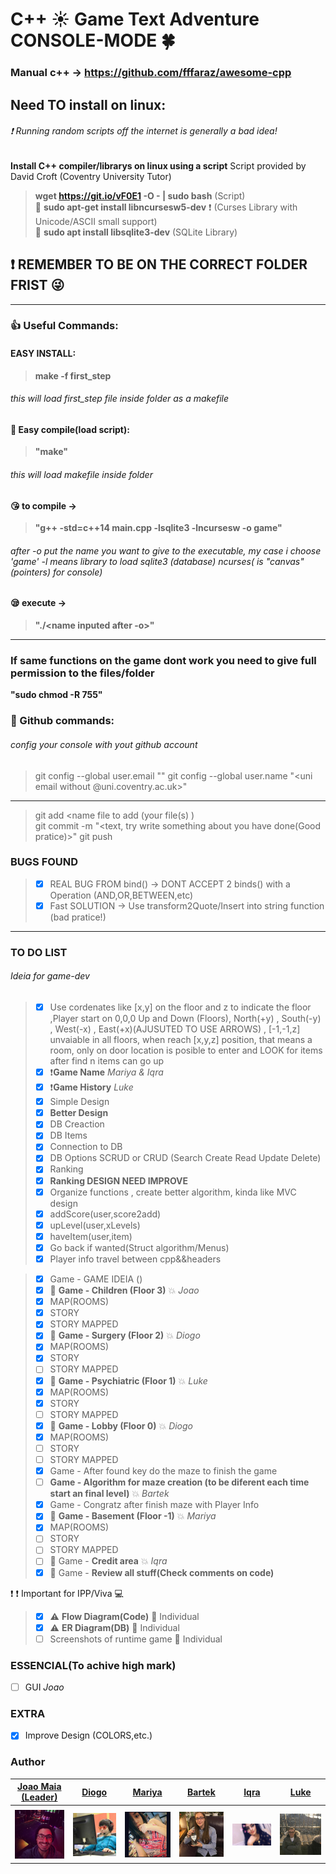 # C++ :sunny: Game Text Adventure CONSOLE-MODE :four_leaf_clover:
### Manual c++ -> https://github.com/fffaraz/awesome-cpp 

## Need TO install on linux:

###### :exclamation: Running random scripts off the internet is generally a bad idea!
 __Install C++ compiler/librarys on linux using a script__ Script provided by David Croft (Coventry University Tutor)
 >  __wget https://git.io/vF0E1 -O - | sudo bash__  (Script) <br>
:cop: __sudo apt-get install libncursesw5-dev__  :exclamation: (Curses Library with Unicode/ASCII small support) <br>
:cop: __sudo apt install libsqlite3-dev__   (SQLite Library)

## :exclamation: REMEMBER TO BE ON THE CORRECT FOLDER FRIST :stuck_out_tongue_winking_eye:
---
### :thumbsup: Useful Commands:

#### EASY INSTALL:
> __make -f first_step__
###### this will load first_step file inside folder as a makefile
#### :ghost: Easy compile(load script): <br>
> __"make"__ <br>
###### this will load makefile inside folder

#### :kissing_heart: to compile -><br>
> __"g++ -std=c++14 main.cpp -lsqlite3 -lncursesw -o game"__ <br>
###### after -o put the name you want to give to the executable, my case i choose 'game' -l means library to load sqlite3 (database) ncurses( is "canvas"(pointers) for console)

#### :sleepy: execute -> <br>  
> __"./<name inputed after -o>"__


---
### If same functions on the game dont work you need to give full permission to the files/folder

__"sudo chmod -R 755"__



### :bust_in_silhouette: Github commands:
###### config your console with yout github account
> git config --global user.email "<uni email>"
> git config --global user.name "<uni email without @uni.coventry.ac.uk>"
---
> git add <name file to add (your file(s) ) <br>
> git commit -m "<text, try write something about you have done(Good pratice)>"
git push



### BUGS FOUND



> - [x] REAL BUG FROM bind() -> DONT ACCEPT 2 binds() with a Operation (AND,OR,BETWEEN,etc)
> - [x] Fast SOLUTION -> Use transform2Quote/Insert into string function (bad pratice!)



---


### TO DO LIST


###### Ideia for game-dev
> - [x] Use cordenates like [x,y] on the floor and z to indicate the floor ,Player start on 0,0,0 Up and Down (Floors), North(+y) , South(-y) , West(-x) , East(+x)(AJUSUTED TO USE ARROWS) , [-1,-1,z] unvaiable in all floors, when reach [x,y,z] position, that means a room, only on door location is posible to enter and LOOK for items after find n items can go up 
> - [x] :exclamation:__Game Name__ *Mariya & Iqra*
> - [x] :exclamation:__Game History__ *Luke*
> - [x] Simple Design
> - [x] __Better Design__
> - [x] DB Creaction
> - [x] DB Items
> - [x] Connection to DB
> - [x] DB Options SCRUD or CRUD (Search Create Read Update Delete)
> - [x] Ranking
> - [x] __Ranking DESIGN NEED IMPROVE__
> - [x] Organize functions , create better algorithm, kinda like MVC design 
> - [x] addScore(user,score2add)
> - [x] upLevel(user,xLevels)
> - [x] haveItem(user,item)
> - [x] Go back if wanted(Struct algorithm/Menus)
> - [x] Player info travel between cpp&&headers 

> - [x] Game - GAME IDEIA  ()
> - [x] :herb: __Game - Children     (Floor 3)__ :boom: *Joao*
> - [x] MAP(ROOMS)   
> - [x] STORY   
> - [x] STORY MAPPED 
> - [x] :herb: __Game - Surgery      (Floor 2)__ :boom: *Diogo*
> - [x] MAP(ROOMS)   
> - [x] STORY  
> - [ ] STORY MAPPED 
> - [x] :herb: __Game - Psychiatric  (Floor 1)__ :boom: *Luke*
> - [x] MAP(ROOMS)   
> - [x] STORY   
> - [ ] STORY MAPPED 
> - [x] :herb: __Game - Lobby        (Floor 0)__ :boom: *Diogo*
> - [x] MAP(ROOMS)   
> - [ ] STORY   
> - [ ] STORY MAPPED 
> - [x] Game - After found key do the maze to finish the game
> - [ ] __Game - Algorithm for maze creation (to be diferent each time start an final level)__ :boom: *Bartek*
> - [x] Game - Congratz after finish maze with Player Info 
> - [x] :herb:  __Game - Basement     (Floor -1)__ :boom: *Mariya*
> - [x] MAP(ROOMS)   
> - [ ] STORY   
> - [ ] STORY MAPPED 
> - [ ] :herb: Game - __Credit area__ :boom: *Iqra*
> - [x] :herb: Game - __Review all stuff(Check comments on code)__

:exclamation: :exclamation: Important for IPP/Viva :computer:
> - [x] :warning: __Flow Diagram(Code)__ :japanese_goblin: Individual
> - [x] :warning: __ER Diagram(DB)__ :japanese_goblin: Individual
> - [ ] Screenshots of runtime game :japanese_goblin: Individual

### ESSENCIAL(To achive high mark)
- [ ] GUI *Joao*

### EXTRA 

- [x] Improve Design (COLORS,etc.)





### Author


| [Joao Maia <br> (Leader)](https://github.coventry.ac.uk/deoiveij/)                           | [Diogo](https://github.coventry.ac.uk/vicented)                                        | [Mariya](https://github.coventry.ac.uk/lokhandm)         | [Bartek]()       | [Iqra](https://github.coventry.ac.uk/khani54)         | [Luke](https://github.coventry.ac.uk/rompls)          |
| :---:                                           |     :---:                                    |     :---:      |         :---: |         :---: |    :---:      |
|                                                 |                                              |                |               |               |               |
| <a href="https://twitter.com/wannabevunf1"><img src="authorsIMG/joao_maia.jpg" width="100"></a>| <a href="https://www.instagram.com/diogo.avm/"><img src="authorsIMG/diogo.jpg" width="100"></a> |<a href="https://www.instagram.com/mariya_lok/"><img src="authorsIMG/mariya.jpg" width="100"></a>                | <a href="https://www.instagram.com/everlasting_sleep/"><img src="authorsIMG/bartek.jpg" width="100"></a>    | <a href="https://www.instagram.com/_iqrakhxn/"><img src="authorsIMG/iqra.jpg" width="100"></a> | <a href="https://www.instagram.com/lukeromp/"><img src="authorsIMG/luke.jpg" width="100"></a>              |

<!--
<table>
  <tr style="background-color:yellowgreen;color:white;">
    <th ></th>
    <th ></th> 
    <th ></th>
    <th ></th>
    <th ></th>
    <th ></th>
  </tr>
  <tr>
    <td><a href="https://twitter.com/wannabevunf1"><img src="authorsIMG/joao_maia.jpg" width="100"></a></td>
    <td><a href="https://www.instagram.com/diogo.avm/"><img src="authorsIMG/diogo.jpg" width="100"></a></td>
    <td><a href="https://www.instagram.com/mariya_lok/"><img src="authorsIMG/mariya.jpg" width="100"></a></td>
    <td><a href="https://www.instagram.com/everlasting_sleep/"><img src="authorsIMG/bartek.jpg" width="100"></a></td>
    <td><a href="https://www.instagram.com/_iqrakhxn/"><img src="authorsIMG/iqra.jpg" width="100"></a></td>
    <td><a href="https://www.instagram.com/lukeromp/"><img src="authorsIMG/luke.jpg" width="100"></a></td>
  </tr>

</table>
-->
